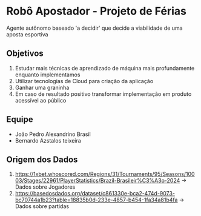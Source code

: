 # Robô Apostador - Projeto de Férias
Agente autônomo baseado 'a decidir' que decide a viabilidade de uma aposta esportiva 
## Objetivos
1. Estudar mais técnicas de aprendizado de máquina mais profundamente enquanto implementamos
2. Utilizar tecnologias de Cloud para criação da aplicação
3. Ganhar uma graninha
4. Em caso de resultado positivo transformar implementação em produto acessível ao público
## Equipe
*  João Pedro Alexandrino Brasil
*  Bernardo Azstalos teixeira
## Origem dos Dados
1. https://1xbet.whoscored.com/Regions/31/Tournaments/95/Seasons/10003/Stages/22961/PlayerStatistics/Brazil-Brasileir%C3%A3o-2024 -> Dados sobre Jogadores
2. https://basedosdados.org/dataset/c861330e-bca2-474d-9073-bc70744a1b23?table=18835b0d-233e-4857-b454-1fa34a81b4fa -> Dados sobre partidas
